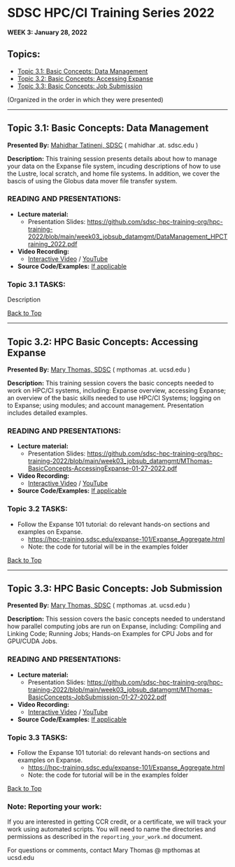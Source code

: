 # SDSC HPC/CI Training Series 2022

**WEEK 3: January 28, 2022**

## Topics:<a name="top">
* [Topic 3.1: Basic Concepts: Data Management](#topic1)
* [Topic 3.2: Basic Concepts: Accessing Expanse](#topic2)
* [Topic 3.3: Basic Concepts: Job Submission](#topic3)

(Organized in the order in which they were presented)
________
## Topic 3.1: Basic Concepts: Data Management  <a name="topic1"></a>
**Presented By:** [Mahidhar Tatineni, SDSC](https://www.sdsc.edu/research/researcher_spotlight/tatineni_mahidhar.html) ( mahidhar  .at.  sdsc.edu )

**Description:** This training session presents details about how to manage your data on the Expanse file system, incuding descriptions of how to use the Lustre, local scratch, and home file systems. In addition, we cover the bascis of using the Globus data mover file transfer system.
  
### READING AND PRESENTATIONS:
* **Lecture material:** 
   * Presentation Slides: https://github.com/sdsc-hpc-training-org/hpc-training-2022/blob/main/week03_jobsub_datamgmt/DataManagement_HPCTraining_2022.pdf
* **Video Recording:** 
   * [Interactive Video](https://education.sdsc.edu/training/interactive/hpc_user_training_2022/week3/) / [YouTube](https://youtu.be/T1502m6VwW4)
* **Source Code/Examples:** [If applicable]()

### Topic 3.1 TASKS:

Description

[Back to Top](#top)

  ________
## Topic 3.2:  HPC Basic Concepts:  Accessing Expanse <a name="topic2"></a>
**Presented By:** [Mary Thomas, SDSC](https://www.sdsc.edu/research/researcher_spotlight/thomas_mary.html) ( mpthomas .at. ucsd.edu )

**Description:** This training session covers the basic concepts needed to work on HPC/CI systems, including: Expanse overview, accessing Expanse; an overview of the basic skills needed to use HPC/CI Systems; logging on to Expanse; using modules; and account management. Presentation includes detailed examples.

### READING AND PRESENTATIONS:
* **Lecture material:** 
   * Presentation Slides: https://github.com/sdsc-hpc-training-org/hpc-training-2022/blob/main/week03_jobsub_datamgmt/MThomas-BasicConcepts-AccessingExpanse-01-27-2022.pdf
* **Video Recording:**
   * [Interactive Video](https://education.sdsc.edu/training/interactive/hpc_user_training_2022/week3/) / [YouTube](https://youtu.be/T1502m6VwW4?t=3812)
* **Source Code/Examples:** [If applicable]()

### Topic 3.2 TASKS:
  
* Follow  the Expanse 101 tutorial:  do  relevant hands-on sections and examples on Expanse.
  * https://hpc-training.sdsc.edu/expanse-101/Expanse_Aggregate.html
  * Note: the code for tutorial will be in the examples folder


[Back to Top](#top)
  
________
## Topic 3.3:  HPC Basic Concepts:  Job Submission<a name="topic3"></a>
**Presented By:** [Mary Thomas, SDSC](https://www.sdsc.edu/research/researcher_spotlight/thomas_mary.html) ( mpthomas .at. ucsd.edu )

**Description:** This session covers the basic concepts needed to understand how parallel computing jobs are run on Expanse, including: Compiling and Linking Code; Running Jobs; Hands-on Examples for CPU Jobs and for GPU/CUDA Jobs.
  
### READING AND PRESENTATIONS:
* **Lecture material:** 
   * Presentation Slides: https://github.com/sdsc-hpc-training-org/hpc-training-2022/blob/main/week03_jobsub_datamgmt/MThomas-BasicConcepts-JobSubmission-01-27-2022.pdf
* **Video Recording:**
   * [Interactive Video](https://education.sdsc.edu/training/interactive/hpc_user_training_2022/week3/) / [YouTube](https://youtu.be/T1502m6VwW4?t=3812)
* **Source Code/Examples:** [If applicable]()

### Topic 3.3 TASKS:
  
* Follow  the Expanse 101 tutorial:  do  relevant hands-on sections and examples on Expanse.
  * https://hpc-training.sdsc.edu/expanse-101/Expanse_Aggregate.html
  * Note: the code for tutorial will be in the examples folder


[Back to Top](#top)
  
### Note: Reporting your work:
If you are interested in getting CCR credit, or a certificate, we will track your work using automated scripts.
You will need to name the directories and permissions as described in the ``reporting_your_work.md`` document.



For questions or comments, contact Mary Thomas @ mpthomas  at  ucsd.edu
